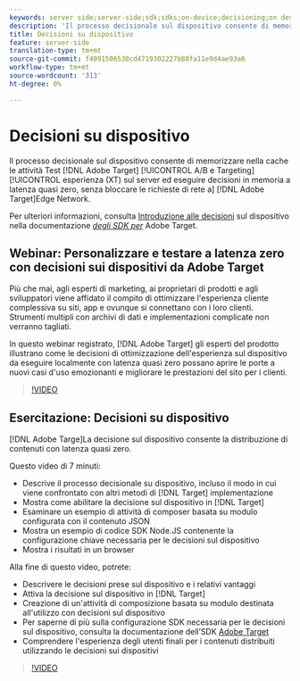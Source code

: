 ```yaml
---
keywords: server side;server-side;sdk;sdks;on-device;decisioning;on device;ondevice;zero latency;latency;near-zero;node.js
description: 'Il processo decisionale sul dispositivo consente di memorizzare nella cache le attività di  Adobe Target A/B e Experience Targeting (XT) sul server ed eseguire decisioni in memoria a latenza quasi zero, senza bloccare le richieste di rete  Adobe Target Edge Network. '
title: Decisioni su dispositivo
feature: server-side
translation-type: tm+mt
source-git-commit: f4091506538cd4719302227b88fa11e9d4ae93a6
workflow-type: tm+mt
source-wordcount: '313'
ht-degree: 0%

---
```



# Decisioni su dispositivo

Il processo decisionale sul dispositivo consente di memorizzare nella cache le attività Test [!DNL Adobe Target] [!UICONTROL A/B e Targeting] [!UICONTROL esperienza (XT) sul server ed eseguire decisioni in memoria a latenza quasi zero, senza bloccare le richieste di rete a] [!DNL Adobe Target]Edge Network.

Per ulteriori informazioni, consulta [Introduzione alle decisioni](https://adobetarget-sdks.gitbook.io/docs/on-device-decisioning/introduction-to-on-device-decisioning) sul dispositivo nella documentazione *[degli SDK per](https://adobetarget-sdks.gitbook.io/docs/)* Adobe Target.

## Webinar: Personalizzare e testare a latenza zero con decisioni sui dispositivi da  Adobe Target

Più che mai, agli esperti di marketing, ai proprietari di prodotti e agli sviluppatori viene affidato il compito di ottimizzare l&#39;esperienza cliente complessiva su siti, app e ovunque si connettano con i loro clienti. Strumenti multipli con archivi di dati e implementazioni complicate non verranno tagliati.

In questo webinar registrato, [!DNL Adobe Target] gli esperti del prodotto illustrano come le decisioni di ottimizzazione dell&#39;esperienza sul dispositivo da eseguire localmente con latenza quasi zero possano aprire le porte a nuovi casi d&#39;uso emozionanti e migliorare le prestazioni del sito per i clienti.

>[!VIDEO](https://video.tv.adobe.com/v/328148)

## Esercitazione: Decisioni su dispositivo

[!DNL Adobe Targe]La decisione sul dispositivo consente la distribuzione di contenuti con latenza quasi zero.

Questo video di 7 minuti:

* Descrive il processo decisionale su dispositivo, incluso il modo in cui viene confrontato con altri metodi di [!DNL Target] implementazione
* Mostra come abilitare la decisione sul dispositivo in [!DNL Target]
* Esaminare un esempio di attività di composer basata su modulo configurata con il contenuto JSON
* Mostra un esempio di codice SDK Node.JS contenente la configurazione chiave necessaria per le decisioni sul dispositivo
* Mostra i risultati in un browser

Alla fine di questo video, potrete:

* Descrivere le decisioni prese sul dispositivo e i relativi vantaggi
* Attiva la decisione sul dispositivo in [!DNL Target]
* Creazione di un&#39;attività di composizione basata su modulo destinata all&#39;utilizzo con decisioni sul dispositivo
* Per saperne di più sulla configurazione SDK necessaria per le decisioni sul dispositivo, consulta la documentazione dell’SDK [Adobe Target](https://adobetarget-sdks.gitbook.io/docs/on-device-decisioning/introduction-to-on-device-decisioning)
* Comprendere l&#39;esperienza degli utenti finali per i contenuti distribuiti utilizzando le decisioni sui dispositivi

>[!VIDEO](https://video.tv.adobe.com/v/329032)